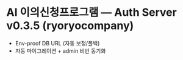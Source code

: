 # AI 이의신청프로그램 — Auth Server v0.3.5 (ryoryocompany)
- Env-proof DB URL (자동 보정/폴백)
- 자동 마이그레이션 + admin 비번 동기화
